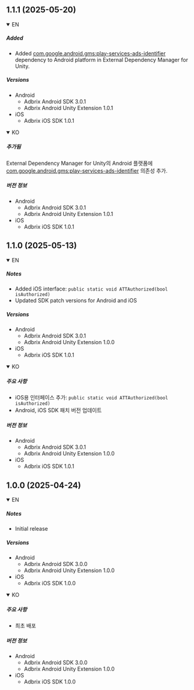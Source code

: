 ## 1.1.1 (2025-05-20)

<details open>
 <summary>EN</summary>

##### Added

- Added [com.google.android.gms:play-services-ads-identifier](https://developers.google.com/android/guides/setup) dependency to Android platform in External Dependency Manager for Unity.

##### Versions

- Android
  - Adbrix Android SDK 3.0.1
  - Adbrix Android Unity Extension 1.0.1
- iOS
  - Adbrix iOS SDK 1.0.1

</details>
<details open>
 <summary>KO</summary>

##### 추가됨

External Dependency Manager for Unity의 Android 플랫폼에 [com.google.android.gms:play-services-ads-identifier](https://developers.google.com/android/guides/setup) 의존성 추가.

##### 버전 정보

- Android
  - Adbrix Android SDK 3.0.1
  - Adbrix Android Unity Extension 1.0.1
- iOS
  - Adbrix iOS SDK 1.0.1

</details>


## 1.1.0 (2025-05-13)
<details open>
 <summary>EN</summary>

##### Notes

- Added iOS interface: `public static void ATTAuthorized(bool isAuthorized)`
- Updated SDK patch versions for Android and iOS

##### Versions

- Android
  - Adbrix Android SDK 3.0.1
  - Adbrix Android Unity Extension 1.0.0
- iOS
  - Adbrix iOS SDK 1.0.1

</details>
<details open>
 <summary>KO</summary>

##### 주요 사항

- iOS용 인터페이스 추가: `public static void ATTAuthorized(bool isAuthorized)`
- Android, iOS SDK 패치 버전 업데이트

##### 버전 정보

- Android
  - Adbrix Android SDK 3.0.1
  - Adbrix Android Unity Extension 1.0.0
- iOS
  - Adbrix iOS SDK 1.0.1

</details>

## 1.0.0 (2025-04-24)
<details open>
 <summary>EN</summary>

##### Notes

- Initial release

##### Versions

- Android
  - Adbrix Android SDK 3.0.0
  - Adbrix Android Unity Extension 1.0.0
- iOS
  - Adbrix iOS SDK 1.0.0

</details>
<details open>
 <summary>KO</summary>

##### 주요 사항

- 최초 배포 

##### 버전 정보

- Android
  - Adbrix Android SDK 3.0.0
  - Adbrix Android Unity Extension 1.0.0
- iOS
  - Adbrix iOS SDK 1.0.0

</details>